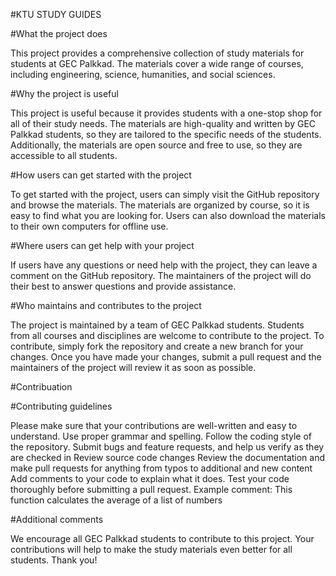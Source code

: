 #KTU STUDY GUIDES

#What the project does

This project provides a comprehensive collection of study materials for students at GEC Palkkad. The materials cover a wide range of courses, including engineering, science, humanities, and social sciences.

#Why the project is useful

This project is useful because it provides students with a one-stop shop for all of their study needs. The materials are high-quality and written by GEC Palkkad students, so they are tailored to the specific needs of the students. Additionally, the materials are open source and free to use, so they are accessible to all students.

#How users can get started with the project

To get started with the project, users can simply visit the GitHub repository and browse the materials. The materials are organized by course, so it is easy to find what you are looking for. Users can also download the materials to their own computers for offline use.

#Where users can get help with your project

If users have any questions or need help with the project, they can leave a comment on the GitHub repository. The maintainers of the project will do their best to answer questions and provide assistance.

#Who maintains and contributes to the project

The project is maintained by a team of GEC Palkkad students. Students from all courses and disciplines are welcome to contribute to the project. To contribute, simply fork the repository and create a new branch for your changes. Once you have made your changes, submit a pull request and the maintainers of the project will review it as soon as possible.

#Contribuation 

#Contributing guidelines

Please make sure that your contributions are well-written and easy to understand.
Use proper grammar and spelling.
Follow the coding style  of the repository.
Submit bugs and feature requests, and help us verify as they are checked in
Review source code changes
Review the documentation and make pull requests for anything from typos to additional and new content
Add comments to your code to explain what it does.
Test your code thoroughly before submitting a pull request.
Example comment:
This function calculates the average of a list of numbers

#Additional comments

We encourage all GEC Palkkad students to contribute to this project. Your contributions will help to make the study materials even better for all students. Thank you!
